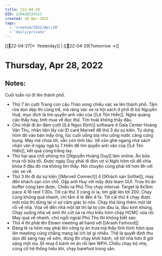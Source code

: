 ```yaml
---
title: 📝22-04-28
UID: 220428224323
created: 28-Apr-2022
tags:
  - 'created/2022/Apr/28'
  - 'daily/private'
---
```

[[📝22-04-27|<- Yesterday]] | [[📝22-04-29|Tomorrow ->]]
# Thursday, Apr 28, 2022

## Notes:
Cuối tuần rùi đi lên thành phố. 

- Thứ 7 ăn cưới Trang con cậu Thảo xong chiều vác xe lên thành phố. Tăm rửa dọn dẹp thì cũng trễ, mà ráng vác xe ra hội sách ở phố đi bộ Nguyễn Huệ, mục đích là tìm quyển anh văn của [[Lê Tôn Hiến]]. Nghe quảng cáo thấy hay, tính mua về đọc thử. Tìm hoài không thấy đâu.
- Chủ nhật đi ăn đám cưới [[Lê Ngọc Định]] software ở Gala Center Hoàng Văn Thụ, nhân tiện lấy cái ID card Marvell để thứ 3 dự sự kiên. Tự dưng hôm đó vào bàn mấy ông, lúc cuối uống bia như uống nước căng cứng bụng. May mà chưa tới, vẫn còn tỉnh táo. Về còn ghé ngang nhà sách nhân văn ở ngay ngã tư 7 Hiền để tìm quyển anh văn của [[Lê Tôn Hiến]], kết quả cũng trắng tay.
- Thứ hai qua chỗ phòng trọ [[Nguyễn Hoàng Duy]] làm online. Ăn bữa trưa rồi bữa tối. Được ngày Duy phải đi đón vợ vì Nghi hôm rồi để chìa khóa ở đâu đó mà không tìm thấy. Nói chuyện cũng phải tới hơn 8h với vác xe về.
- Thứ 3 thì đi dự sự kiện [[Marvell Connect]] ở [[Khách sạn Sofitel]], may đến khách sạn còn chỗ. Gặp anh Huy với mấy đứa team GUI. Trưa thì ăn buffer cũng tạm được. Chiều ra Phú Thọ chạy interval. Target là 6x1km pace 4:16 rest 1:30s. Tới cái thứ 3 cũng ói ỉa, tim giật lên tới 200. Chạy cũng không quá nhanh, chỉ tầm 4 lẻ đến 4:1x. Tới cái thứ 4 chạy được một nửa thì dừng lại vì sợ cảm giác bị nôn. Chạy thả lỏng thêm một lát rồi về nhà. Vừa về đến nhà một lát thì lại bị cơn đau ỉa, đau kinh khủng. Chạy xuống nhà vệ sinh thì cứt ùa ra như kiểu hôm chạy HCMC vừa rồi. May quá về nhanh, chứ ngồi ngoài Phú Thọ thì không biết sao.
- Thứ 4 thì phải lên Etown meeting all hand với [[Arash Farhood]]
- Đáng lẽ ra hôm nay phải lên công ty ăn trưa mà thấy tình hình hôm qua lên meeting cũng chẳng mang lại ích lợi gì nhiều. Thế là quyết định thu dọn đồ sáng nay về sớm, đúng 6h chạy khởi hành, về tới nhà hơn 8 giờ sáng một xíu. Đi mua ổ bánh mì ăn rồi làm WFH. Chiều chạy bộ nhẹ, củng cố hệ thống hiếu khí, chạy barefoot trong sân.

